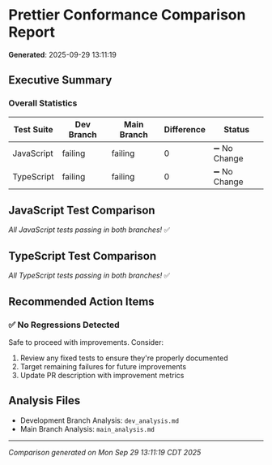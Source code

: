 # Prettier Conformance Comparison Report

**Generated**: 2025-09-29 13:11:19

## Executive Summary

### Overall Statistics

| Test Suite | Dev Branch | Main Branch | Difference | Status |
|------------|------------|-------------|------------|--------|
| JavaScript |  failing |  failing | 0 | ➖ No Change |
| TypeScript |  failing |  failing | 0 | ➖ No Change |

## JavaScript Test Comparison

_All JavaScript tests passing in both branches!_ ✅

## TypeScript Test Comparison

_All TypeScript tests passing in both branches!_ ✅

## Recommended Action Items

### ✅ No Regressions Detected

Safe to proceed with improvements. Consider:

1. Review any fixed tests to ensure they're properly documented
2. Target remaining failures for future improvements
3. Update PR description with improvement metrics

## Analysis Files

- Development Branch Analysis: `dev_analysis.md`
- Main Branch Analysis: `main_analysis.md`

---
_Comparison generated on Mon Sep 29 13:11:19 CDT 2025_
